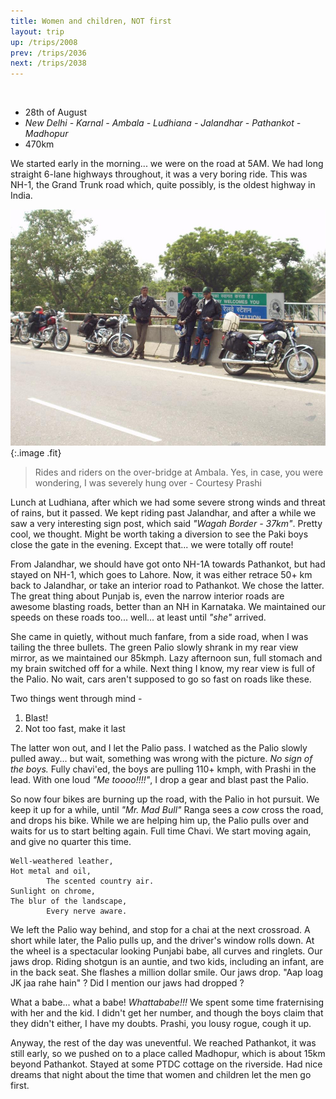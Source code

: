 ```yaml
---
title: Women and children, NOT first
layout: trip
up: /trips/2008
prev: /trips/2036
next: /trips/2038
---
```


&nbsp;

- 28th of August
- _New Delhi - Karnal - Ambala - Ludhiana - Jalandhar -               Pathankot - Madhopur_
- 470km


We started early in the morning... we were on the road at 5AM.             We had long straight 6-lane highways throughout, it was a very             boring ride. This was NH-1, the Grand Trunk road which, quite             possibly, is the oldest highway in India.

![P2010088.JPG](/images/photos/P2010088.JPG 'P2010088.JPG'){:.image .fit}


> Rides and riders on the over-bridge at Ambala.             Yes, in case, you were wondering, I was severely hung over -             Courtesy Prashi 

Lunch at Ludhiana, after which we had some severe strong winds             and threat of rains, but it passed. We kept riding past             Jalandhar, and after a while we saw a very interesting sign             post, which said _&quot;Wagah Border - 37km&quot;_. Pretty cool, we             thought. Might be worth taking a diversion to see the Paki boys             close the gate in the evening. Except that... we were totally             off route!

From Jalandhar, we should have got onto NH-1A towards             Pathankot, but had stayed on NH-1, which goes to Lahore. Now, it             was either retrace 50+ km back to Jalandhar, or take an interior             road to Pathankot. We chose the latter. The great thing about             Punjab is, even the narrow interior roads are awesome blasting             roads, better than an NH in Karnataka. We maintained our speeds             on these roads too... well... at least until _&quot;she&quot;_             arrived.

She came in quietly, without much fanfare, from a side road,             when I was tailing the three bullets. The green Palio slowly             shrank in my rear view mirror, as we maintained our 85kmph. Lazy             afternoon sun, full stomach and my brain switched off for a             while. Next thing I know, my rear view is full of the Palio. No             wait, cars aren't supposed to go so fast on roads like these.

Two things went through mind -

1. Blast!
2. Not too fast, make it last

The latter won out, and I let the Palio pass. I watched as the             Palio slowly pulled away... but wait, something was wrong with             the picture. _No sign of the boys._ Fully chavi'ed, the             boys are pulling 110+ kmph, with Prashi in the lead. With one             loud _&quot;Me toooo!!!!&quot;_, I drop a gear and blast past the             Palio.

So now four bikes are burning up the road, with the Palio in             hot pursuit. We keep it up for a while, until _&quot;Mr. Mad             Bull&quot;_ Ranga sees a _cow_ cross the road, and drops his             bike. While we are helping him up, the Palio pulls over and             waits for us to start belting again. Full time Chavi. We start             moving again, and give no quarter this time.

```
Well-weathered leather,
Hot metal and oil,
        The scented country air.
Sunlight on chrome,
The blur of the landscape,
        Every nerve aware.
```

We left the Palio way behind, and stop for a chai at the next             crossroad. A short while later, the Palio pulls up, and the             driver's window rolls down. At the wheel is a spectacular             looking Punjabi babe, all curves and ringlets. Our jaws drop.             Riding shotgun is an auntie, and two kids, including an infant,             are in the back seat. She flashes a million dollar smile. Our             jaws drop. &quot;Aap loag JK jaa rahe hain&quot; ? Did I mention our jaws             had dropped ?

What a babe... what a babe! _Whattababe!!!_ We spent some             time fraternising with her and the kid. I didn't get her number,             and though the boys claim that they didn't either, I have my             doubts. Prashi, you lousy rogue, cough it up.

Anyway, the rest of the day was uneventful. We reached             Pathankot, it was still early, so we pushed on to a place called             Madhopur, which is about 15km beyond Pathankot. Stayed at some             PTDC cottage on the riverside. Had nice dreams that night about             the time that women and children let the men go first.


